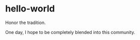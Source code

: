 hello-world
===========

Honor the tradition.

One day, I hope to be completely blended into this community.
